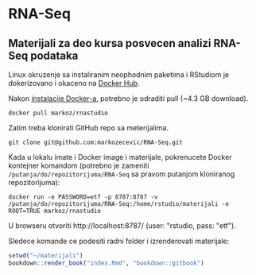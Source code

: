 # RNA-Seq
## Materijali za deo kursa posvecen analizi RNA-Seq podataka

Linux okruzenje sa instaliranim neophodnim paketima i RStudiom je dokerizovano i okaceno na [Docker Hub](https://hub.docker.com/r/markoz/rnastudio/).

Nakon [instalacije Docker-a](https://docs.docker.com/install/), potrebno je odraditi pull (~4.3 GB download).
```console
docker pull markoz/rnastudio
```
Zatim treba klonirati GitHub repo sa meterijalima.
```console
git clone git@github.com:markozecevic/RNA-Seq.git
```
Kada u lokalu imate i Docker image i materijale, pokrenucete Docker kontejner komandom (potrebno je zameniti `/putanja/do/repozitorijuma/RNA-Seq` sa pravom putanjom kloniranog repozitorijuma):
```console
docker run -e PASSWORD=etf -p 8787:8787 -v /putanja/do/repozitorijuma/RNA-Seq:/home/rstudio/materijali -e ROOT=TRUE markoz/rnastudio
```


U browseru otvoriti http://localhost:8787/ (user: "rstudio, pass: "etf"). 

Sledece komande ce podesiti radni folder i izrenderovati materijale:

```r
setwd("~/materijali")
bookdown::render_book("index.Rmd", "bookdown::gitbook")
```